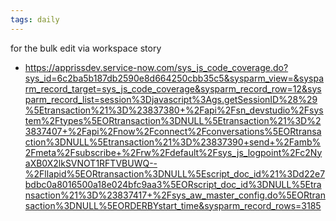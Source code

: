 ```yaml
---
tags: daily
---
```



for the bulk edit via workspace story 
- https://apprissdev.service-now.com/sys_js_code_coverage.do?sys_id=6c2ba5b187db2590e8d664250cbb35c5&sysparm_view=&sysparm_record_target=sys_js_code_coverage&sysparm_record_row=12&sysparm_record_list=session%3Djavascript%3Ags.getSessionID%28%29%5Etransaction%21%3D%23837380+%2Fapi%2Fsn_devstudio%2Fsystem%2Ftypes%5EORtransaction%3DNULL%5Etransaction%21%3D%23837407+%2Fapi%2Fnow%2Fconnect%2Fconversations%5EORtransaction%3DNULL%5Etransaction%21%3D%23837390+send+%2Famb%2Fmeta%2Fsubscribe+%2Frw%2Fdefault%2Fsys_js_logpoint%2Fc2NyaXB0X2lkSVNOT1RFTVBUWQ--%2Fllapid%5EORtransaction%3DNULL%5Escript_doc_id%21%3Dd22e7bdbc0a8016500a18e024bfc9aa3%5EORscript_doc_id%3DNULL%5Etransaction%21%3D%23837417+%2Fsys_aw_master_config.do%5EORtransaction%3DNULL%5EORDERBYstart_time&sysparm_record_rows=3185